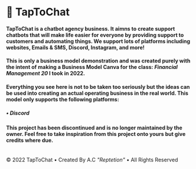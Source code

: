 <h1><b>🤖 TapToChat</b></h1>

<h4>TapToChat is a chatbot agency business. It aimns to create support chatbots that will make life easier for everyone by providing support to customers and automating things. We support lots of platforms including websites, Emails & SMS, Discord, Instagram, and more!</h4>

<h4>This is only a business model demonstration and was created purely with the intent of making a Business Model Canva for the class: <i>Financial Management 20</i> I took in 2022.</h4>

<h4>Everything you see here is not to be taken too seriously but the ideas can be used into creating an actual operating business in the real world. This model only supports the following platforms:</h4>
<h5>• Discord</h5>

<h4>This project has been discontinued and is no longer maintained by the owner. Feel free to take inspiration from this project onto yours but give credits where due.</h4><br>

<footer>© 2022 TapToChat • Created By A.C <i>"Reptetion"</i> • All Rights Reserved</footer>